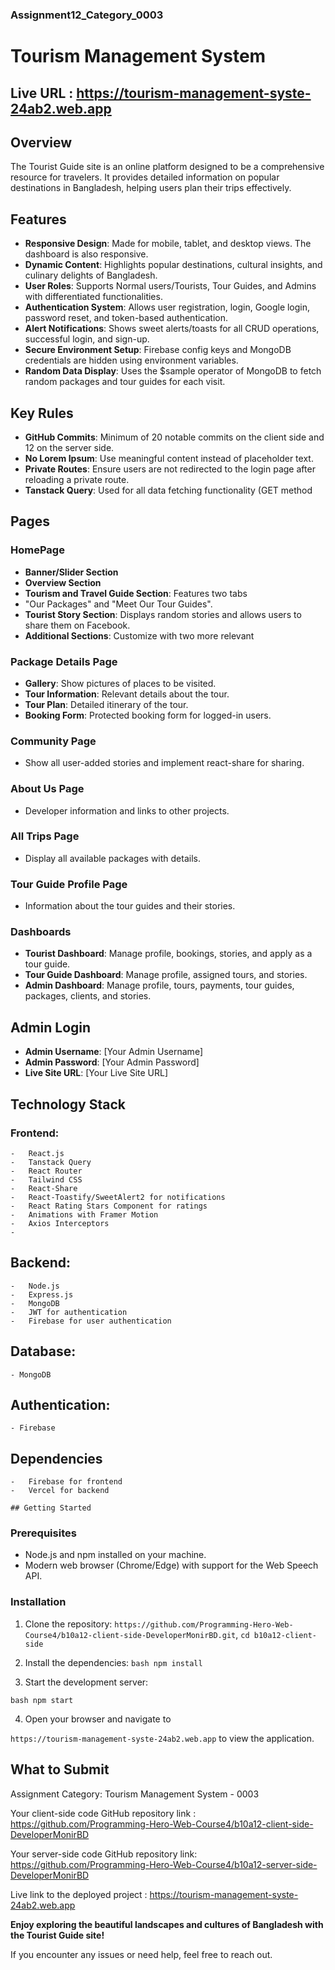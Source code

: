 ### Assignment12_Category_0003

# Tourism Management System

## Live URL : https://tourism-management-syste-24ab2.web.app

## Overview

The Tourist Guide site is an online platform designed to be a comprehensive resource for travelers. It provides detailed information on popular destinations in Bangladesh, helping users plan their
trips effectively.

## Features

-   **Responsive Design**: Made for mobile, tablet, and desktop views. The dashboard is also responsive.
-   **Dynamic Content**: Highlights popular destinations, cultural insights, and culinary delights of Bangladesh.
-   **User Roles**: Supports Normal users/Tourists, Tour Guides, and Admins with differentiated functionalities.
-   **Authentication System**: Allows user registration, login, Google login, password reset, and token-based authentication.
-   **Alert Notifications**: Shows sweet alerts/toasts for all CRUD operations, successful login, and sign-up.
-   **Secure Environment Setup**: Firebase config keys and MongoDB credentials are hidden using environment variables.
-   **Random Data Display**: Uses the $sample operator of MongoDB to fetch random packages and tour guides for each visit.

## Key Rules

-   **GitHub Commits**: Minimum of 20 notable commits on the client side and 12 on the server side.
-   **No Lorem Ipsum**: Use meaningful content instead of placeholder text.
-   **Private Routes**: Ensure users are not redirected to the login page after reloading a private route.
-   **Tanstack Query**: Used for all data fetching functionality (GET method

## Pages

### HomePage

-   **Banner/Slider Section**
-   **Overview Section**
-   **Tourism and Travel Guide Section**: Features two tabs
-   "Our Packages" and "Meet Our Tour Guides".
-   **Tourist Story Section**: Displays random stories and allows users to share them on Facebook.
-   **Additional Sections**: Customize with two more relevant

### Package Details Page

-   **Gallery**: Show pictures of places to be visited.
-   **Tour Information**: Relevant details about the tour.
-   **Tour Plan**: Detailed itinerary of the tour.
-   **Booking Form**: Protected booking form for logged-in users.

### Community Page

-   Show all user-added stories and implement react-share for sharing.

### About Us Page

-   Developer information and links to other projects.

### All Trips Page

-   Display all available packages with details.

### Tour Guide Profile Page

-   Information about the tour guides and their stories.

### Dashboards

-   **Tourist Dashboard**: Manage profile, bookings, stories, and apply as a tour guide.
-   **Tour Guide Dashboard**: Manage profile, assigned tours, and stories.
-   **Admin Dashboard**: Manage profile, tours, payments, tour guides, packages, clients, and stories.

## Admin Login

-   **Admin Username**: [Your Admin Username]
-   **Admin Password**: [Your Admin Password]
-   **Live Site URL**: [Your Live Site URL]

## Technology Stack

### Frontend:

    -   React.js
    -   Tanstack Query
    -   React Router
    -   Tailwind CSS
    -   React-Share
    -   React-Toastify/SweetAlert2 for notifications
    -   React Rating Stars Component for ratings
    -   Animations with Framer Motion
    -   Axios Interceptors
    -

## Backend:

    -   Node.js
    -   Express.js
    -   MongoDB
    -   JWT for authentication
    -   Firebase for user authentication

## Database:

    - MongoDB

## Authentication:

    - Firebase

## Dependencies

    -   Firebase for frontend
    -   Vercel for backend

    ## Getting Started

### Prerequisites

-   Node.js and npm installed on your machine.
-   Modern web browser (Chrome/Edge) with support for the Web Speech API.

### Installation

1. Clone the repository: `https://github.com/Programming-Hero-Web-Course4/b10a12-client-side-DeveloperMonirBD.git`, `cd b10a12-client-side`

2. Install the dependencies: `bash npm install `

3. Start the development server:

`bash npm start `

4. Open your browser and navigate to

`https://tourism-management-syste-24ab2.web.app` to view the application.

## What to Submit

Assignment Category: Tourism Management System - 0003

Your client-side code GitHub repository link : https://github.com/Programming-Hero-Web-Course4/b10a12-client-side-DeveloperMonirBD

Your server-side code GitHub repository link: https://github.com/Programming-Hero-Web-Course4/b10a12-server-side-DeveloperMonirBD

Live link to the deployed project : https://tourism-management-syste-24ab2.web.app

**Enjoy exploring the beautiful landscapes and cultures of Bangladesh with the Tourist Guide site!**

If you encounter any issues or need help, feel free to reach out.
